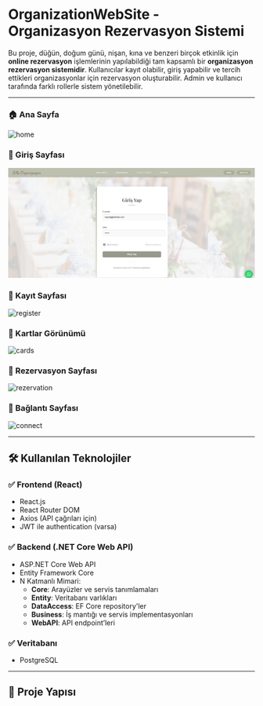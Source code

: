 #  OrganizationWebSite - Organizasyon Rezervasyon Sistemi

Bu proje, düğün, doğum günü, nişan, kına ve benzeri birçok etkinlik için **online rezervasyon** işlemlerinin yapılabildiği tam kapsamlı bir **organizasyon rezervasyon sistemidir**. Kullanıcılar kayıt olabilir, giriş yapabilir ve tercih ettikleri organizasyonlar için rezervasyon oluşturabilir. Admin ve kullanıcı tarafında farklı rollerle sistem yönetilebilir.

---

### 🏠 Ana Sayfa
![home](readmeİmg/home.jpg)

### 🔐 Giriş Sayfası
![login](readmeİmg/login.jpg)

### 📝 Kayıt Sayfası
![register](readmeİmg/register.jpg)

### 🧾 Kartlar Görünümü
![cards](readmeİmg/cards.jpg)

### 📅 Rezervasyon Sayfası
![rezervation](readmeİmg/rezervation.jpg)

### 🔗 Bağlantı Sayfası
![connect](readmeİmg/connect.jpg)

---

## 🛠️ Kullanılan Teknolojiler

### ✅ Frontend (React)
- React.js
- React Router DOM
- Axios (API çağrıları için)
- JWT ile authentication (varsa)

### ✅ Backend (.NET Core Web API)
- ASP.NET Core Web API
- Entity Framework Core
- N Katmanlı Mimari:
  - **Core**: Arayüzler ve servis tanımlamaları
  - **Entity**: Veritabanı varlıkları
  - **DataAccess**: EF Core repository'ler
  - **Business**: İş mantığı ve servis implementasyonları
  - **WebAPI**: API endpoint’leri

### ✅ Veritabanı
- PostgreSQL

---

## 📂 Proje Yapısı

